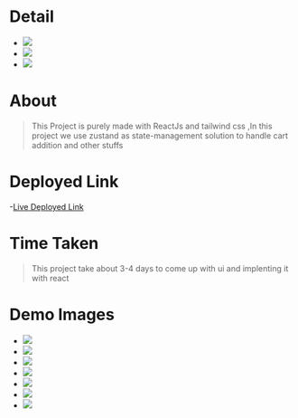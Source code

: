 # Detail

- ![](https://img.shields.io/badge/Name-scommerce-%23B4161B)
- ![](https://img.shields.io/badge/Tech-ReactJS-%23383CC1)
- ![](https://img.shields.io/badge/Bundler-Vite-%233DBE29)

# About

> This Project is purely made with ReactJs and tailwind css ,In this project we use zustand as state-management solution to handle cart addition and other stuffs

# Deployed Link

-[Live Deployed Link](https://scommerce1.netlify.app/)

# Time Taken

> This project take about 3-4 days to come up with ui and implenting it with react

# Demo Images

- ![](https://github.com/mfaizk/scommmerce/blob/master/blobs/Screenshot%20from%202023-01-21%2014-54-54.png)
- ![](https://github.com/mfaizk/scommmerce/blob/master/blobs/Screenshot%20from%202023-01-21%2014-55-19.png)
- ![](https://github.com/mfaizk/scommmerce/blob/master/blobs/Screenshot%20from%202023-01-21%2014-55-31.png)
- ![](https://github.com/mfaizk/scommmerce/blob/master/blobs/Screenshot%20from%202023-01-21%2014-55-40.png)
- ![](https://github.com/mfaizk/scommmerce/blob/master/blobs/Screenshot%20from%202023-01-21%2014-56-39.png)
- ![](https://github.com/mfaizk/scommmerce/blob/master/blobs/Screenshot%20from%202023-01-21%2014-57-01.png)
- ![](https://github.com/mfaizk/scommmerce/blob/master/blobs/Screenshot%20from%202023-01-21%2015-00-43.png)
